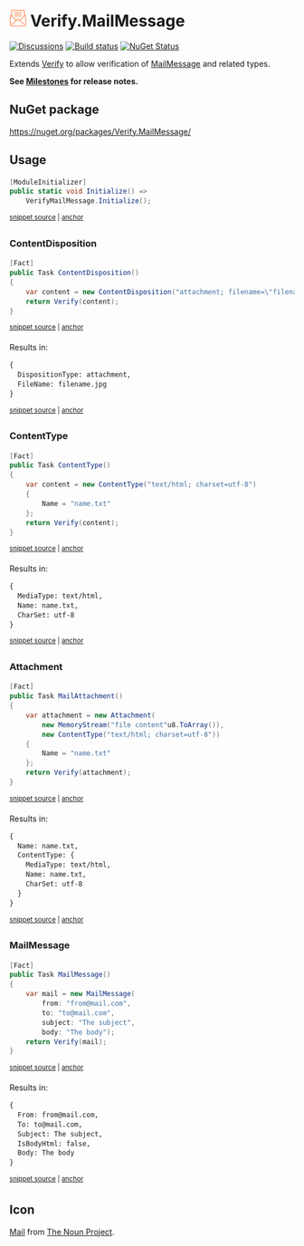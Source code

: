 # <img src="/src/icon.png" height="30px"> Verify.MailMessage

[![Discussions](https://img.shields.io/badge/Verify-Discussions-yellow?svg=true&label=)](https://github.com/orgs/VerifyTests/discussions)
[![Build status](https://ci.appveyor.com/api/projects/status/cpmnux3i0euge195?svg=true)](https://ci.appveyor.com/project/SimonCropp/verify-mailmessage)
[![NuGet Status](https://img.shields.io/nuget/v/Verify.MailMessage.svg)](https://www.nuget.org/packages/Verify.MailMessage/)

Extends [Verify](https://github.com/VerifyTests/Verify) to allow verification of [MailMessage](https://learn.microsoft.com/en-us/dotnet/api/system.net.mail.mailmessage) and related types.

**See [Milestones](../../milestones?state=closed) for release notes.**


## NuGet package

https://nuget.org/packages/Verify.MailMessage/


## Usage

<!-- snippet: Enable -->
<a id='snippet-enable'></a>
```cs
[ModuleInitializer]
public static void Initialize() =>
    VerifyMailMessage.Initialize();
```
<sup><a href='/src/Tests/ModuleInitializer.cs#L3-L9' title='Snippet source file'>snippet source</a> | <a href='#snippet-enable' title='Start of snippet'>anchor</a></sup>
<!-- endSnippet -->


### ContentDisposition

<!-- snippet: ContentDisposition -->
<a id='snippet-contentdisposition'></a>
```cs
[Fact]
public Task ContentDisposition()
{
    var content = new ContentDisposition("attachment; filename=\"filename.jpg\"");
    return Verify(content);
}
```
<sup><a href='/src/Tests/Tests.cs#L8-L17' title='Snippet source file'>snippet source</a> | <a href='#snippet-contentdisposition' title='Start of snippet'>anchor</a></sup>
<!-- endSnippet -->

Results in: 

<!-- snippet: Tests.ContentDisposition.verified.txt -->
<a id='snippet-Tests.ContentDisposition.verified.txt'></a>
```txt
{
  DispositionType: attachment,
  FileName: filename.jpg
}
```
<sup><a href='/src/Tests/Tests.ContentDisposition.verified.txt#L1-L4' title='Snippet source file'>snippet source</a> | <a href='#snippet-Tests.ContentDisposition.verified.txt' title='Start of snippet'>anchor</a></sup>
<!-- endSnippet -->


### ContentType

<!-- snippet: ContentType -->
<a id='snippet-contenttype'></a>
```cs
[Fact]
public Task ContentType()
{
    var content = new ContentType("text/html; charset=utf-8")
    {
        Name = "name.txt"
    };
    return Verify(content);
}
```
<sup><a href='/src/Tests/Tests.cs#L38-L50' title='Snippet source file'>snippet source</a> | <a href='#snippet-contenttype' title='Start of snippet'>anchor</a></sup>
<!-- endSnippet -->

Results in: 

<!-- snippet: Tests.ContentType.verified.txt -->
<a id='snippet-Tests.ContentType.verified.txt'></a>
```txt
{
  MediaType: text/html,
  Name: name.txt,
  CharSet: utf-8
}
```
<sup><a href='/src/Tests/Tests.ContentType.verified.txt#L1-L5' title='Snippet source file'>snippet source</a> | <a href='#snippet-Tests.ContentType.verified.txt' title='Start of snippet'>anchor</a></sup>
<!-- endSnippet -->


### Attachment

<!-- snippet: MailAttachment -->
<a id='snippet-mailattachment'></a>
```cs
[Fact]
public Task MailAttachment()
{
    var attachment = new Attachment(
        new MemoryStream("file content"u8.ToArray()),
        new ContentType("text/html; charset=utf-8"))
    {
        Name = "name.txt"
    };
    return Verify(attachment);
}
```
<sup><a href='/src/Tests/Tests.cs#L69-L83' title='Snippet source file'>snippet source</a> | <a href='#snippet-mailattachment' title='Start of snippet'>anchor</a></sup>
<!-- endSnippet -->

Results in: 

<!-- snippet: Tests.MailAttachment.verified.txt -->
<a id='snippet-Tests.MailAttachment.verified.txt'></a>
```txt
{
  Name: name.txt,
  ContentType: {
    MediaType: text/html,
    Name: name.txt,
    CharSet: utf-8
  }
}
```
<sup><a href='/src/Tests/Tests.MailAttachment.verified.txt#L1-L8' title='Snippet source file'>snippet source</a> | <a href='#snippet-Tests.MailAttachment.verified.txt' title='Start of snippet'>anchor</a></sup>
<!-- endSnippet -->



### MailMessage

<!-- snippet: MailMessage -->
<a id='snippet-mailmessage'></a>
```cs
[Fact]
public Task MailMessage()
{
    var mail = new MailMessage(
        from: "from@mail.com",
        to: "to@mail.com",
        subject: "The subject",
        body: "The body");
    return Verify(mail);
}
```
<sup><a href='/src/Tests/Tests.cs#L98-L111' title='Snippet source file'>snippet source</a> | <a href='#snippet-mailmessage' title='Start of snippet'>anchor</a></sup>
<!-- endSnippet -->

Results in: 

<!-- snippet: Tests.MailMessage.verified.txt -->
<a id='snippet-Tests.MailMessage.verified.txt'></a>
```txt
{
  From: from@mail.com,
  To: to@mail.com,
  Subject: The subject,
  IsBodyHtml: false,
  Body: The body
}
```
<sup><a href='/src/Tests/Tests.MailMessage.verified.txt#L1-L7' title='Snippet source file'>snippet source</a> | <a href='#snippet-Tests.MailMessage.verified.txt' title='Start of snippet'>anchor</a></sup>
<!-- endSnippet -->


## Icon

[Mail](https://thenounproject.com/icon/mail-5633084/)  from [The Noun Project](https://thenounproject.com).
